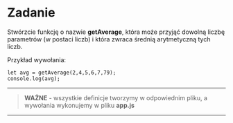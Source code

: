# Zadanie

Stwórzcie funkcję o nazwie **getAverage**,
która może przyjąć dowolną liczbę parametrów (w postaci liczb)
i która zwraca średnią arytmetyczną tych liczb.

Przykład wywołania:
```
let avg = getAverage(2,4,5,6,7,79);
console.log(avg);
```

---
> **WAŻNE** - wszystkie definicje tworzymy w odpowiednim pliku, a wywołania wykonujemy w pliku **app.js**
---
